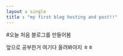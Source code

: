 ```yaml
---
layout : single
title : "my first blog hosting and post!!"
---
```


#오늘 처음 블로그를 만들어봄

앞으로 공부한거 여기다 올려봐야지 ㅎㅎ
